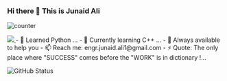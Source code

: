 ### Hi there 👋 This is Junaid Ali
![counter](https://enepz9y4vt3svs0.m.pipedream.net)

<a href="https://github.com/Aaqib925">
    <img src="https://komarev.com/ghpvc/?username=Aaqib925">
</a>
- 👯 Learned Python ...
- 🌱 Currently learning C++ ...
- 💬 Always available to help you
- 📫 Reach me: engr.junaid.ali1@gmail.com
- ⚡ Quote: The only place where "SUCCESS" comes before the "WORK" is in dictionary !...


![GitHub Status](https://github-readme-stats.vercel.app/api?username=junaidali1&&show_icons=true)

<!--
**junaidali1/junaidali1** is a ✨ _special_ ✨ repository because its `README.md` (this file) appears on your GitHub profile.


-->

